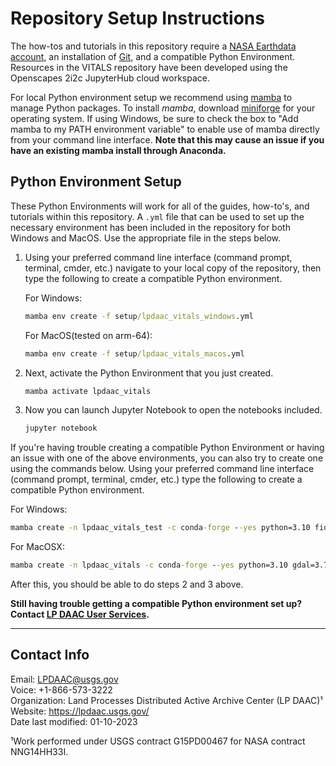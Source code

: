 # Repository Setup Instructions

The how-tos and tutorials in this repository require a [NASA Earthdata account](https://urs.earthdata.nasa.gov/), an installation of [Git](https://git-scm.com/downloads), and a compatible Python Environment. Resources in the VITALS repository have been developed using the Openscapes 2i2c JupyterHub cloud workspace.

For local Python environment setup we recommend using [mamba](https://mamba.readthedocs.io/en/latest/) to manage Python packages. To install *mamba*, download [miniforge](https://github.com/conda-forge/miniforge) for your operating system.  If using Windows, be sure to check the box to "Add mamba to my PATH environment variable" to enable use of mamba directly from your command line interface. **Note that this may cause an issue if you have an existing mamba install through Anaconda.**  

## Python Environment Setup

These Python Environments will work for all of the guides, how-to's, and tutorials within this repository. A `.yml` file that can be used to set up the necessary environment has been included in the repository for both Windows and MacOS. Use the appropriate file in the steps below.

1. Using your preferred command line interface (command prompt, terminal, cmder, etc.) navigate to your local copy of the repository, then type the following to create a compatible Python environment.

    For Windows:

    ```cmd
    mamba env create -f setup/lpdaac_vitals_windows.yml
    ```

    For MacOS(tested on arm-64):

    ```cmd
    mamba env create -f setup/lpdaac_vitals_macos.yml
    ```

2. Next, activate the Python Environment that you just created.

    ```cmd
    mamba activate lpdaac_vitals 
    ```

3. Now you can launch Jupyter Notebook to open the notebooks included.

    ```cmd
    jupyter notebook 
    ```

If you're having trouble creating a compatible Python Environment or having an issue with one of the above environments, you can also try to create one using the commands below. Using your preferred command line interface (command prompt, terminal, cmder, etc.) type the following to create a compatible Python environment.

For Windows:

```cmd
mamba create -n lpdaac_vitals_test -c conda-forge --yes python=3.10 fiona=1.8.22 gdal hvplot geoviews rioxarray rasterio jupyter geopandas earthaccess jupyter_bokeh h5py h5netcdf spectral scikit-image ray-default
```

For MacOSX:

```cmd
mamba create -n lpdaac_vitals -c conda-forge --yes python=3.10 gdal=3.7.2 hvplot geoviews rioxarray rasterio geopandas fiona=1.9.4 jupyter earthaccess jupyter_bokeh h5py h5netcdf spectral scikit-image dask ray-default ray-dashboard
```

After this, you should be able to do steps 2 and 3 above.

**Still having trouble getting a compatible Python environment set up? Contact [LP DAAC User Services](https://lpdaac.usgs.gov/lpdaac-contact-us/).**  

---

## Contact Info  

Email: <LPDAAC@usgs.gov>  
Voice: +1-866-573-3222  
Organization: Land Processes Distributed Active Archive Center (LP DAAC)¹  
Website: <https://lpdaac.usgs.gov/>  
Date last modified: 01-10-2023  

¹Work performed under USGS contract G15PD00467 for NASA contract NNG14HH33I.  
